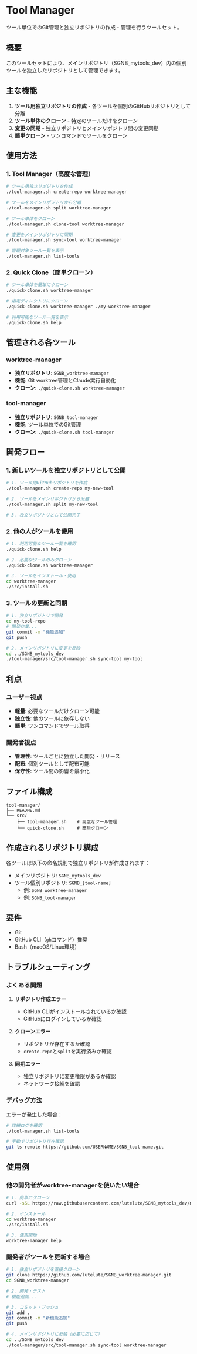 # Tool Manager

ツール単位でのGit管理と独立リポジトリの作成・管理を行うツールセット。

## 概要

このツールセットにより、メインリポジトリ（SGNB_mytools_dev）内の個別ツールを独立したリポジトリとして管理できます。

## 主な機能

1. **ツール用独立リポジトリの作成** - 各ツールを個別のGitHubリポジトリとして分離
2. **ツール単体のクローン** - 特定のツールだけをクローン
3. **変更の同期** - 独立リポジトリとメインリポジトリ間の変更同期
4. **簡単クローン** - ワンコマンドでツールをクローン

## 使用方法

### 1. Tool Manager（高度な管理）

```bash
# ツール用独立リポジトリを作成
./tool-manager.sh create-repo worktree-manager

# ツールをメインリポジトリから分離
./tool-manager.sh split worktree-manager

# ツール単体をクローン
./tool-manager.sh clone-tool worktree-manager

# 変更をメインリポジトリに同期
./tool-manager.sh sync-tool worktree-manager

# 管理対象ツール一覧を表示
./tool-manager.sh list-tools
```

### 2. Quick Clone（簡単クローン）

```bash
# ツール単体を簡単にクローン
./quick-clone.sh worktree-manager

# 指定ディレクトリにクローン
./quick-clone.sh worktree-manager ./my-worktree-manager

# 利用可能なツール一覧を表示
./quick-clone.sh help
```

## 管理される各ツール

### worktree-manager
- **独立リポジトリ**: `SGNB_worktree-manager`
- **機能**: Git worktree管理とClaude実行自動化
- **クローン**: `./quick-clone.sh worktree-manager`

### tool-manager
- **独立リポジトリ**: `SGNB_tool-manager`
- **機能**: ツール単位でのGit管理
- **クローン**: `./quick-clone.sh tool-manager`

## 開発フロー

### 1. 新しいツールを独立リポジトリとして公開

```bash
# 1. ツール用GitHubリポジトリを作成
./tool-manager.sh create-repo my-new-tool

# 2. ツールをメインリポジトリから分離
./tool-manager.sh split my-new-tool

# 3. 独立リポジトリとして公開完了
```

### 2. 他の人がツールを使用

```bash
# 1. 利用可能なツール一覧を確認
./quick-clone.sh help

# 2. 必要なツールのみクローン
./quick-clone.sh worktree-manager

# 3. ツールをインストール・使用
cd worktree-manager
./src/install.sh
```

### 3. ツールの更新と同期

```bash
# 1. 独立リポジトリで開発
cd my-tool-repo
# 開発作業...
git commit -m "機能追加"
git push

# 2. メインリポジトリに変更を反映
cd ../SGNB_mytools_dev
./tool-manager/src/tool-manager.sh sync-tool my-tool
```

## 利点

### ユーザー視点
- **軽量**: 必要なツールだけクローン可能
- **独立性**: 他のツールに依存しない
- **簡単**: ワンコマンドでツール取得

### 開発者視点
- **管理性**: ツールごとに独立した開発・リリース
- **配布**: 個別ツールとして配布可能
- **保守性**: ツール間の影響を最小化

## ファイル構成

```
tool-manager/
├── README.md
└── src/
    ├── tool-manager.sh    # 高度なツール管理
    └── quick-clone.sh     # 簡単クローン
```

## 作成されるリポジトリ構成

各ツールは以下の命名規則で独立リポジトリが作成されます：

- メインリポジトリ: `SGNB_mytools_dev`
- ツール個別リポジトリ: `SGNB_[tool-name]`
  - 例: `SGNB_worktree-manager`
  - 例: `SGNB_tool-manager`

## 要件

- Git
- GitHub CLI（`gh`コマンド）推奨
- Bash（macOS/Linux環境）

## トラブルシューティング

### よくある問題

1. **リポジトリ作成エラー**
   - GitHub CLIがインストールされているか確認
   - GitHubにログインしているか確認

2. **クローンエラー**
   - リポジトリが存在するか確認
   - `create-repo`と`split`を実行済みか確認

3. **同期エラー**
   - 独立リポジトリに変更権限があるか確認
   - ネットワーク接続を確認

### デバッグ方法

エラーが発生した場合：

```bash
# 詳細ログを確認
./tool-manager.sh list-tools

# 手動でリポジトリ存在確認
git ls-remote https://github.com/USERNAME/SGNB_tool-name.git
```

## 使用例

### 他の開発者がworktree-managerを使いたい場合

```bash
# 1. 簡単にクローン
curl -sSL https://raw.githubusercontent.com/lutelute/SGNB_mytools_dev/main/tool-manager/src/quick-clone.sh | bash -s worktree-manager

# 2. インストール
cd worktree-manager
./src/install.sh

# 3. 使用開始
worktree-manager help
```

### 開発者がツールを更新する場合

```bash
# 1. 独立リポジトリを直接クローン
git clone https://github.com/lutelute/SGNB_worktree-manager.git
cd SGNB_worktree-manager

# 2. 開発・テスト
# 機能追加...

# 3. コミット・プッシュ
git add .
git commit -m "新機能追加"
git push

# 4. メインリポジトリに反映（必要に応じて）
cd ../SGNB_mytools_dev
./tool-manager/src/tool-manager.sh sync-tool worktree-manager
```